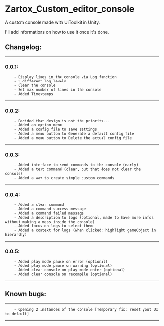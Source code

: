 # Zartox_Custom_editor_console
A custom console made with UiToolkit in Unity.

I'll add informations on how to use it once it's done.

## Changelog:
---------------------------------------
### 0.0.1:
        - Display lines in the console via Log function
        - 5 different log levels 
        - Clear the console
        - Set max number of lines in the console
        - Added Timestamps
---------------------------------------
### 0.0.2:
        - Decided that design is not the priority...
        - Added an option menu
        - Added a config file to save settings
        - Added a menu button to Generate a default config file
        - Added a menu button to Delete the actual config file
---------------------------------------
### 0.0.3:
        - Added interface to send commands to the console (early)
        - Added a test command (clear, but that does not clear the console)
        - Added a way to create simple custom commands
---------------------------------------
### 0.0.4:
        - Added a clear command
        - Added a command success message
        - Added a command failed message
        - Added a description to logs (optional, made to have more infos without making a mess inside the console)
        - Added focus on logs to select them
        - Added a context for logs (when clicked: highlight gameObject in hierarchy)
---------------------------------------
### 0.0.5:
        - Added play mode pause on error (optional)
        - Added play mode pause on warning (optional)
        - Added clear console on play mode enter (optional)
        - Added clear console on recompile (optional)
---------------------------------------


## Known bugs:
---------------------------------------
        - Opening 2 instances of the console [Temporary fix: reset yout UI to default]
---------------------------------------
